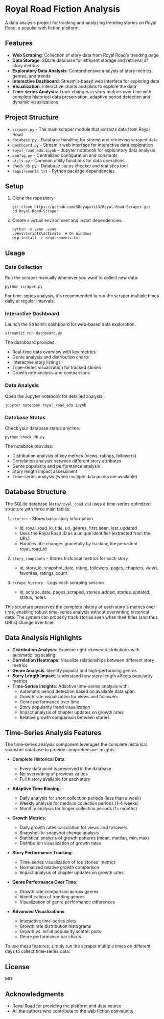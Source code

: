 # Royal Road Fiction Analysis

A data analysis project for tracking and analyzing trending stories on Royal Road, a popular web fiction platform.

## Features

- **Web Scraping**: Collection of story data from Royal Road's trending page
- **Data Storage**: SQLite database for efficient storage and retrieval of story metrics
- **Exploratory Data Analysis**: Comprehensive analysis of story metrics, genres, and trends
- **Interactive Dashboard**: Streamlit-based web interface for exploring data
- **Visualization**: Interactive charts and plots to explore the data
- **Time-series Analysis**: Track changes in story metrics over time with complete historical data preservation, adaptive period detection and dynamic visualizations

## Project Structure

- `scraper.py` - The main scraper module that extracts data from Royal Road
- `database.py` - Database handling for storing and retrieving scraped data
- `dashboard.py` - Streamlit web interface for interactive data exploration
- `royal_road_eda.ipynb` - Jupyter notebook for exploratory data analysis
- `config.py` - Centralized configuration and constants
- `utils.py` - Common utility functions for data operations
- `check_db.py` - Database status checker and statistics tool
- `requirements.txt` - Python package dependencies

## Setup

1. Clone the repository:
   ```
   git clone https://github.com/SBoyapati13/Royal-Road-Scraper.git
   cd Royal-Road-Scraper
   ```

2. Create a virtual environment and install dependencies:
   ```
   python -m venv .venv
   .venv\Scripts\activate  # On Windows
   pip install -r requirements.txt
   ```

## Usage

### Data Collection

Run the scraper manually whenever you want to collect new data:

```
python scraper.py
```

For time-series analysis, it's recommended to run the scraper multiple times daily at regular intervals.

### Interactive Dashboard

Launch the Streamlit dashboard for web-based data exploration:

```
streamlit run dashboard.py
```

The dashboard provides:
- Real-time data overview with key metrics
- Genre analysis and distribution charts
- Interactive story listings
- Time-series visualization for tracked stories
- Growth rate analysis and comparisons

### Data Analysis

Open the Jupyter notebook for detailed analysis:

```
jupyter notebook royal_road_eda.ipynb
```

### Database Status

Check your database status anytime:

```
python check_db.py
```

The notebook provides:
- Distribution analysis of key metrics (views, ratings, followers)
- Correlation analysis between different story attributes
- Genre popularity and performance analysis
- Story length impact assessment
- Time-series analysis (when multiple data points are available)

## Database Structure

The SQLite database (`data/royal_road.db`) uses a time-series optimized structure with three main tables:

1. `stories` - Stores basic story information
   - id, royal_road_id, title, url, genres, first_seen, last_updated
   - Uses the Royal Road ID as a unique identifier (extracted from the URL)
   - Handles title changes gracefully by tracking the persistent royal_road_id

2. `story_snapshots` - Stores historical metrics for each story
   - id, story_id, snapshot_date, rating, followers, pages, chapters, views, favorites, ratings_count

3. `scrape_history` - Logs each scraping session
   - id, scrape_date, pages_scraped, stories_added, stories_updated, status, notes

This structure preserves the complete history of each story's metrics over time, enabling robust time-series analysis without overwriting historical data. The system can properly track stories even when their titles (and thus URLs) change over time.

## Data Analysis Highlights

- **Distribution Analysis**: Examine right-skewed distributions with automatic log scaling
- **Correlation Heatmaps**: Visualize relationships between different story metrics
- **Genre Analysis**: Identify popular and high-performing genres
- **Story Length Impact**: Understand how story length affects popularity metrics
- **Time-Series Insights**: Adaptive time-series analysis with:
  - Automatic period detection based on available data span
  - Growth rate visualization for views and followers
  - Genre performance over time
  - Story popularity trend visualization
  - Impact analysis of chapter updates on growth rates
  - Relative growth comparison between stories

## Time-Series Analysis Features

The time-series analysis component leverages the complete historical snapshot database to provide comprehensive insights:

- **Complete Historical Data**:
  - Every data point is preserved in the database
  - No overwriting of previous values
  - Full history available for each story

- **Adaptive Time Binning**: 
  - Daily analysis for short collection periods (less than a week)
  - Weekly analysis for medium collection periods (1-4 weeks)
  - Monthly analysis for longer collection periods (1+ months)

- **Growth Metrics**:
  - Daily growth rates calculation for views and followers
  - Snapshot-to-snapshot change analysis
  - Statistical analysis of growth patterns (mean, median, min, max)
  - Distribution visualization of growth rates

- **Story Performance Tracking**:
  - Time-series visualization of top stories' metrics
  - Normalized relative growth comparison
  - Impact analysis of chapter updates on growth rates

- **Genre Performance Over Time**:
  - Growth rate comparison across genres
  - Identification of trending genres
  - Visualization of genre performance differences

- **Advanced Visualizations**:
  - Interactive time-series plots
  - Growth rate distribution histograms
  - Growth vs. initial popularity scatter plots
  - Genre performance bar charts

To use these features, simply run the scraper multiple times on different days to collect time-series data.

## License

MIT

## Acknowledgments

- [Royal Road](https://www.royalroad.com/) for providing the platform and data source
- All the authors who contribute to the web fiction community